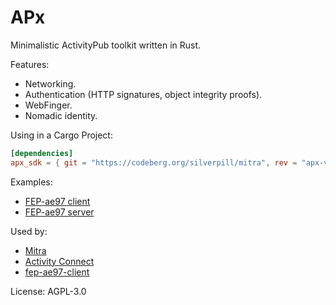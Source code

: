 # APx

Minimalistic ActivityPub toolkit written in Rust.

Features:

- Networking.
- Authentication (HTTP signatures, object integrity proofs).
- WebFinger.
- Nomadic identity.

Using in a Cargo Project:

```toml
[dependencies]
apx_sdk = { git = "https://codeberg.org/silverpill/mitra", rev = "apx-v0.8.0" }
```

Examples:

- [FEP-ae97 client](./examples/fep_ae97_client.rs)
- [FEP-ae97 server](./examples/fep_ae97_server.rs)

Used by:

- [Mitra](https://codeberg.org/silverpill/mitra)
- [Activity Connect](https://codeberg.org/silverpill/activity-connect)
- [fep-ae97-client](https://codeberg.org/silverpill/fep-ae97-client)

License: AGPL-3.0

